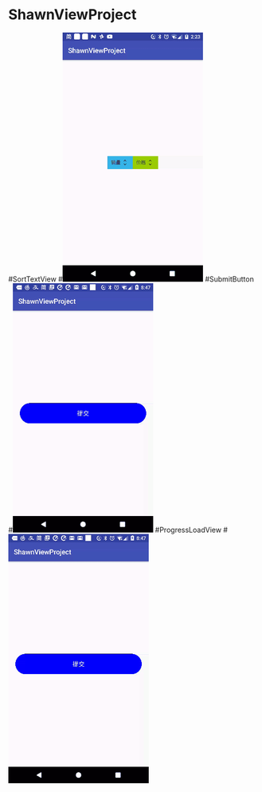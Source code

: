 # ShawnViewProject
#SortTextView
#![image](https://raw.githubusercontent.com/Sa1ways/ShawnViewProject/master/shot/21d92af0-adbf-4722-8547-343aa009092d.gif)
#SubmitButton
#![image](https://raw.githubusercontent.com/Sa1ways/ShawnViewProject/master/shot/dcd7c3fd-d734-45eb-859e-3f5347fcabfc.gif)
#ProgressLoadView
#![image](https://raw.githubusercontent.com/Sa1ways/ShawnViewProject/master/shot/dcd7c3fd-d734-45eb-859e-3f5347fcabfc.gif)
